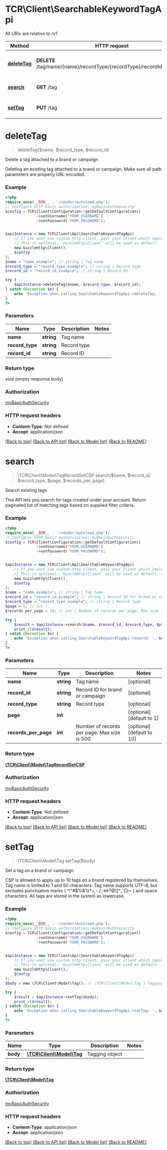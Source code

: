 # TCR\Client\SearchableKeywordTagApi

All URIs are relative to */v1*

Method | HTTP request | Description
------------- | ------------- | -------------
[**deleteTag**](SearchableKeywordTagApi.md#deletetag) | **DELETE** /tag/name/{name}/recordType/{recordType}/recordId/{recordId} | Delete a tag attached to a brand or campaign
[**search**](SearchableKeywordTagApi.md#search) | **GET** /tag | Search existing tags
[**setTag**](SearchableKeywordTagApi.md#settag) | **PUT** /tag | Set a tag on a brand or campaign

# **deleteTag**
> deleteTag($name, $record_type, $record_id)

Delete a tag attached to a brand or campaign

Deleting an existing tag attached to a brand or campaign. Make sure all path parameters are properly URL encoded.

### Example
```php
<?php
require_once(__DIR__ . '/vendor/autoload.php');
// Configure HTTP basic authorization: myBasicAuthSecurity
$config = TCR\Client\Configuration::getDefaultConfiguration()
              ->setUsername('YOUR_USERNAME')
              ->setPassword('YOUR_PASSWORD');


$apiInstance = new TCR\Client\Api\SearchableKeywordTagApi(
    // If you want use custom http client, pass your client which implements `GuzzleHttp\ClientInterface`.
    // This is optional, `GuzzleHttp\Client` will be used as default.
    new GuzzleHttp\Client(),
    $config
);
$name = "name_example"; // string | Tag name
$record_type = "record_type_example"; // string | Record type
$record_id = "record_id_example"; // string | Record ID

try {
    $apiInstance->deleteTag($name, $record_type, $record_id);
} catch (Exception $e) {
    echo 'Exception when calling SearchableKeywordTagApi->deleteTag: ', $e->getMessage(), PHP_EOL;
}
?>
```

### Parameters

Name | Type | Description  | Notes
------------- | ------------- | ------------- | -------------
 **name** | **string**| Tag name |
 **record_type** | **string**| Record type |
 **record_id** | **string**| Record ID |

### Return type

void (empty response body)

### Authorization

[myBasicAuthSecurity](../../README.md#myBasicAuthSecurity)

### HTTP request headers

 - **Content-Type**: Not defined
 - **Accept**: application/json

[[Back to top]](#) [[Back to API list]](../../README.md#documentation-for-api-endpoints) [[Back to Model list]](../../README.md#documentation-for-models) [[Back to README]](../../README.md)

# **search**
> \TCR\Client\Model\TagRecordSetCSP search($name, $record_id, $record_type, $page, $records_per_page)

Search existing tags

This API lets you search for tags created under your account. Return paginated list of matching tags based on supplied filter criteria.

### Example
```php
<?php
require_once(__DIR__ . '/vendor/autoload.php');
// Configure HTTP basic authorization: myBasicAuthSecurity
$config = TCR\Client\Configuration::getDefaultConfiguration()
              ->setUsername('YOUR_USERNAME')
              ->setPassword('YOUR_PASSWORD');


$apiInstance = new TCR\Client\Api\SearchableKeywordTagApi(
    // If you want use custom http client, pass your client which implements `GuzzleHttp\ClientInterface`.
    // This is optional, `GuzzleHttp\Client` will be used as default.
    new GuzzleHttp\Client(),
    $config
);
$name = "name_example"; // string | Tag name
$record_id = "record_id_example"; // string | Record ID for brand or campaign
$record_type = "record_type_example"; // string | Record type
$page = 1; // int | 
$records_per_page = 10; // int | Number of records per page. Max size is 500

try {
    $result = $apiInstance->search($name, $record_id, $record_type, $page, $records_per_page);
    print_r($result);
} catch (Exception $e) {
    echo 'Exception when calling SearchableKeywordTagApi->search: ', $e->getMessage(), PHP_EOL;
}
?>
```

### Parameters

Name | Type | Description  | Notes
------------- | ------------- | ------------- | -------------
 **name** | **string**| Tag name | [optional]
 **record_id** | **string**| Record ID for brand or campaign | [optional]
 **record_type** | **string**| Record type | [optional]
 **page** | **int**|  | [optional] [default to 1]
 **records_per_page** | **int**| Number of records per page. Max size is 500 | [optional] [default to 10]

### Return type

[**\TCR\Client\Model\TagRecordSetCSP**](../Model/TagRecordSetCSP.md)

### Authorization

[myBasicAuthSecurity](../../README.md#myBasicAuthSecurity)

### HTTP request headers

 - **Content-Type**: Not defined
 - **Accept**: application/json

[[Back to top]](#) [[Back to API list]](../../README.md#documentation-for-api-endpoints) [[Back to Model list]](../../README.md#documentation-for-models) [[Back to README]](../../README.md)

# **setTag**
> \TCR\Client\Model\Tag setTag($body)

Set a tag on a brand or campaign

CSP is allowed to apply up to 10 tags on a brand registered by themselves. Tag name is limited to 1 and 50 characters. Tag name supports UTF-8, but excludes punctuation marks ( ^!\"#$%&'()*+,-./:;<=>?@[]^_`{|}~ ) and space characters. All tags are stored in the system as lowercase.

### Example
```php
<?php
require_once(__DIR__ . '/vendor/autoload.php');
// Configure HTTP basic authorization: myBasicAuthSecurity
$config = TCR\Client\Configuration::getDefaultConfiguration()
              ->setUsername('YOUR_USERNAME')
              ->setPassword('YOUR_PASSWORD');


$apiInstance = new TCR\Client\Api\SearchableKeywordTagApi(
    // If you want use custom http client, pass your client which implements `GuzzleHttp\ClientInterface`.
    // This is optional, `GuzzleHttp\Client` will be used as default.
    new GuzzleHttp\Client(),
    $config
);
$body = new \TCR\Client\Model\Tag(); // \TCR\Client\Model\Tag | Tagging object

try {
    $result = $apiInstance->setTag($body);
    print_r($result);
} catch (Exception $e) {
    echo 'Exception when calling SearchableKeywordTagApi->setTag: ', $e->getMessage(), PHP_EOL;
}
?>
```

### Parameters

Name | Type | Description  | Notes
------------- | ------------- | ------------- | -------------
 **body** | [**\TCR\Client\Model\Tag**](../Model/Tag.md)| Tagging object |

### Return type

[**\TCR\Client\Model\Tag**](../Model/Tag.md)

### Authorization

[myBasicAuthSecurity](../../README.md#myBasicAuthSecurity)

### HTTP request headers

 - **Content-Type**: application/json
 - **Accept**: application/json

[[Back to top]](#) [[Back to API list]](../../README.md#documentation-for-api-endpoints) [[Back to Model list]](../../README.md#documentation-for-models) [[Back to README]](../../README.md)

